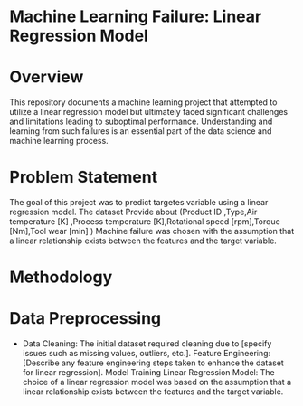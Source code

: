 # Machine Learning Failure: Linear Regression Model
# Overview
This repository documents a machine learning project that attempted to utilize a linear regression model but ultimately faced significant challenges and limitations leading to suboptimal performance. Understanding and learning from such failures is an essential part of the data science and machine learning process.
# Problem Statement
The goal of this project was to predict targetes variable using a linear regression model. The dataset Provide about (Product ID ,Type,Air temperature [K] ,Process temperature [K],Rotational speed [rpm],Torque [Nm],Tool wear [min] )
Machine failure was chosen with the assumption that a linear relationship exists between the features and the target variable.
# Methodology
# Data Preprocessing
* Data Cleaning: The initial dataset required cleaning due to [specify issues such as missing values, outliers, etc.].
Feature Engineering: [Describe any feature engineering steps taken to enhance the dataset for linear regression].
Model Training
Linear Regression Model: The choice of a linear regression model was based on the assumption that a linear relationship exists between the features and the target variable.
